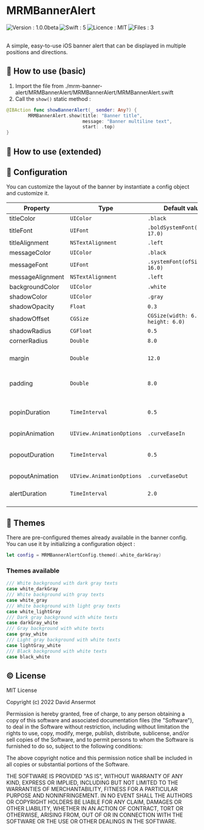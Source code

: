 # MRMBannerAlert

<img align="left" alt="Version : 1.0.0beta" src="https://img.shields.io/badge/Version-1.0.0beta-lightblue.svg" /> <img align="left" alt="Swift : 5" src="https://img.shields.io/badge/Swift-5-blue.svg" /> <img align="left" alt="Licence : MIT" src="https://img.shields.io/badge/Licence-MIT-blue.svg" /> <img align="left" alt="Files : 3" src="https://img.shields.io/badge/Files-3-blue.svg" />
<br /><br />

A simple, easy-to-use iOS banner alert that can be displayed in multiple positions and directions.

## :notebook: How to use (basic)

1. Import the file from ./mrm-banner-alert/MRMBannerAlert/MRMBannerAlert/MRMBannerAlert.swift
2. Call the ```show()``` static method :
```swift
@IBAction func showBannerAlert(_ sender: Any?) {
        MRMBannerAlert.show(title: "Banner title",
                            message: "Banner multiline text",
                            start: .top)
}
```

## :notebook_with_decorative_cover: How to use (extended)


## :wrench: Configuration
You can customize the layout of the banner by instantiate a config object and customize it.

| Property      | Type          | Default value | Description    | 
| ------------- | ------------- | ------------- | ------------- |
| titleColor  | `UIColor`  | `.black`  |    |
| titleFont  | `UIFont`  | `.boldSystemFont(ofSize: 17.0)`  |    |
| titleAlignment  | `NSTextAlignment`  | `.left`  |    |
| messageColor  | `UIColor`  | `.black`  |    |
| messageFont  | `UIFont`  | `.systemFont(ofSize: 16.0)`  |    |
| messageAlignment  | `NSTextAlignment`  | `.left`  |    |
| backgroundColor  | `UIColor`  | `.white`  |    |
| shadowColor  | `UIColor`  | `.gray`  |    |
| shadowOpacity  | `Float`  | `0.3`  |    |
| shadowOffset  | `CGSize`  | `CGSize(width: 6.0, height: 6.0)`  |    |
| shadowRadius  | `CGFloat`  | `0.5`  |    |
| cornerRadius  | `Double`  | `8.0`  |    |
| margin  | `Double`  | `12.0`  | Margin **outside** the banner   |
| padding  | `Double`  | `8.0`  | Padding **inside** the banner   |
| popinDuration  | `TimeInterval`  | `0.5`  | Time the banner takes to display   |
| popinAnimation  | `UIView.AnimationOptions`  | `.curveEaseIn`  |    |
| popoutDuration  | `TimeInterval`  | `0.5`  | Time the banner takes to hide   |
| popoutAnimation  | `UIView.AnimationOptions`  | `.curveEaseOut`  |    |
| alertDuration  | `TimeInterval`  | `2.0`  | Time the banner is displayed   |

## :art: Themes
There are pre-configured themes already available in the banner config. <br />
You can use it by initializing a configuration object : 
```swift
let config = MRMBannerAlertConfig.themed(.white_darkGray)
```

### Themes available 
```swift
/// White background with dark gray texts
case white_darkGray
/// White background with gray texts
case white_gray
/// White background with light gray texts
case white_lightGray
/// Dark gray background with white texts
case darkGray_white
/// Gray background with white texts
case gray_white
/// Light gray background with white texts
case lightGray_white
/// Black background with white texts
case black_white
```

## :copyright: License

MIT License

Copyright (c) 2022 David Ansermot

Permission is hereby granted, free of charge, to any person obtaining a copy
of this software and associated documentation files (the "Software"), to deal
in the Software without restriction, including without limitation the rights
to use, copy, modify, merge, publish, distribute, sublicense, and/or sell
copies of the Software, and to permit persons to whom the Software is
furnished to do so, subject to the following conditions:

The above copyright notice and this permission notice shall be included in all
copies or substantial portions of the Software.

THE SOFTWARE IS PROVIDED "AS IS", WITHOUT WARRANTY OF ANY KIND, EXPRESS OR
IMPLIED, INCLUDING BUT NOT LIMITED TO THE WARRANTIES OF MERCHANTABILITY,
FITNESS FOR A PARTICULAR PURPOSE AND NONINFRINGEMENT. IN NO EVENT SHALL THE
AUTHORS OR COPYRIGHT HOLDERS BE LIABLE FOR ANY CLAIM, DAMAGES OR OTHER
LIABILITY, WHETHER IN AN ACTION OF CONTRACT, TORT OR OTHERWISE, ARISING FROM,
OUT OF OR IN CONNECTION WITH THE SOFTWARE OR THE USE OR OTHER DEALINGS IN THE
SOFTWARE.
